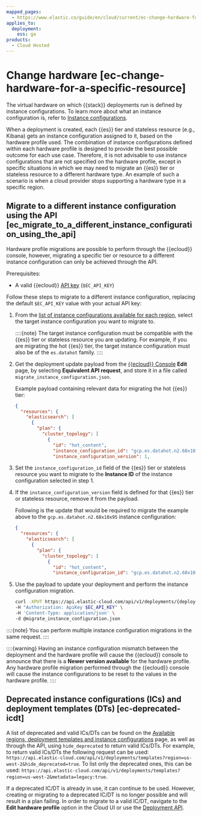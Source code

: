 ```yaml
---
mapped_pages:
  - https://www.elastic.co/guide/en/cloud/current/ec-change-hardware-for-a-specific-resource.html
applies_to:
  deployment:
    ess: ga
products:
  - Cloud Hosted
---
```


# Change hardware [ec-change-hardware-for-a-specific-resource]

The virtual hardware on which {{stack}} deployments run is defined by instance configurations. To learn more about what an instance configuration is, refer to [Instance configurations](cloud://reference/cloud-hosted/hardware.md#ec-getting-started-configurations).

When a deployment is created, each {{es}} tier and stateless resource (e.g., Kibana) gets an instance configuration assigned to it, based on the hardware profile used. The combination of instance configurations defined within each hardware profile is designed to provide the best possible outcome for each use case. Therefore, it is not advisable to use instance configurations that are not specified on the hardware profile, except in specific situations in which we may need to migrate an {{es}} tier or stateless resource to a different hardware type. An example of such a scenario is when a cloud provider stops supporting a hardware type in a specific region.


## Migrate to a different instance configuration using the API [ec_migrate_to_a_different_instance_configuration_using_the_api]

Hardware profile migrations are possible to perform through the {{ecloud}} console, however, migrating a specific tier or resource to a different instance configuration can only be achieved through the API.

Prerequisites:

* A valid {{ecloud}} [API key](../../api-keys/elastic-cloud-api-keys.md) (`$EC_API_KEY`)

Follow these steps to migrate to a different instance configuration, replacing the default `$EC_API_KEY` value with your actual API key:

1. From the  [list of instance configurations available for each region](cloud://reference/cloud-hosted/ec-regions-templates-instances.md), select the target instance configuration you want to migrate to.

   ::::{note}
   The target instance configuration must be compatible with the {{es}} tier or stateless resource you are updating.
   For example, if you are migrating the hot {{es}} tier, the target instance configuration must also be of the `es.datahot` family.
   ::::

2. Get the deployment update payload from the [{{ecloud}} Console](https://cloud.elastic.co?page=docs&placement=docs-body) **Edit** page, by selecting **Equivalent API request**, and store it in a file called `migrate_instance_configuration.json`.

    Example payload containing relevant data for migrating the hot {{es}} tier:

    ```json
    {
      "resources": {
        "elasticsearch": [
          {
            "plan": {
              "cluster_topology": [
                {
                  "id": "hot_content",
                  "instance_configuration_id": "gcp.es.datahot.n2.68x10x45",
                  "instance_configuration_version": 1,
    ```

3. Set the `instance_configuration_id` field of the {{es}} tier or stateless resource you want to migrate to the **Instance ID** of the instance configuration selected in step 1.
4. If the `instance_configuration_version` field is defined for that {{es}} tier or stateless resource, remove it from the payload.

    Following is the update that would be required to migrate the example above to the `gcp.es.datahot.n2.68x10x95` instance configuration:

    ```json
    {
      "resources": {
        "elasticsearch": [
          {
            "plan": {
              "cluster_topology": [
                {
                  "id": "hot_content",
                  "instance_configuration_id": "gcp.es.datahot.n2.68x10x95",
    ```

5. Use the payload to update your deployment and perform the instance configuration migration.

    ```sh
    curl -XPUT https://api.elastic-cloud.com/api/v1/deployments/{deployment_id} \
    -H "Authorization: ApiKey $EC_API_KEY" \
    -H 'Content-Type: application/json' \
    -d @migrate_instance_configuration.json
    ```


::::{note}
You can perform multiple instance configuration migrations in the same request.
::::


::::{warning}
Having an instance configuration mismatch between the deployment and the hardware profile will cause the {{ecloud}} console to announce that there is a **Newer version available** for the hardware profile. Any hardware profile migration performed through the {{ecloud}} console will cause the instance configurations to be reset to the values in the hardware profile.
::::



## Deprecated instance configurations (ICs) and deployment templates (DTs) [ec-deprecated-icdt]

A list of deprecated and valid ICs/DTs can be found on the [Available regions, deployment templates and instance configurations](cloud://reference/cloud-hosted/ec-regions-templates-instances.md) page, as well as through the API, using `hide_deprecated` to return valid ICs/DTs. For example, to return valid ICs/DTs the following request can be used: `https://api.elastic-cloud.com/api/v1/deployments/templates?region=us-west-2&hide_deprecated=true`. To list only the deprecated ones, this can be used: `https://api.elastic-cloud.com/api/v1/deployments/templates?region=us-west-2&metadata=legacy:true`.

If a deprecated IC/DT is already in use, it can continue to be used. However, creating or migrating to a deprecated IC/DT is no longer possible and will result in a plan failing. In order to migrate to a valid IC/DT, navigate to the **Edit hardware profile** option in the Cloud UI or use the [Deployment API](https://www.elastic.co/docs/api/doc/cloud/operation/operation-migrate-deployment-template).
